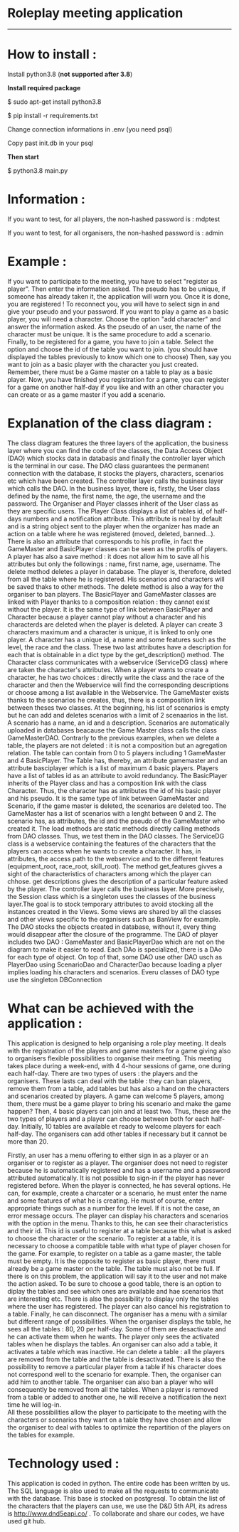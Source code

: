 # Roleplay meeting application
***
# How to install :

Install python3.8 (__not supported after 3.8__)

__Install required package__

$ sudo apt-get install python3.8

$ pip install -r requirements.txt

Change connection informations in .env (you need psql)

Copy past init.db in your psql

__Then start__

$ python3.8 main.py

# Information :

If you want to test, for all players, the non-hashed password is : mdptest

If you want to test, for all organisers, the non-hashed password is : admin



# Example : 
If you want to participate to the meeting, you have to select "register as player". Then enter the information asked. The pseudo has to be unique, if someone has already taken it, the application will warn you. Once it is done, you are registered ! To reconnect you, you will have to select sign in and give your pseudo and your password.
If you want to play a game as a basic player, you will need a character. Choose the option "add character" and answer the information asked. As the pseudo of an user, the name of the character must be unique. It is the same procedure to add a scenario.
Finally, to be registered for a game, you have to join a table. Select the option and choose the id of the table you want to join. (you should have displayed the tables previously to know which one to choose) Then, say you want to join as a basic player with the character you just created. Remember, there must be a Game master on a table to play as a basic player. Now, you have finished you registration for a game, you can register for a game on another half-day if you like and with an other character you can create or as a game master if you add a scenario.


# Explanation of the class diagram : 
The class diagram features the three layers of the application, the business layer where you can find the code of the classes, the Data Access Object (DAO) which stocks data in databasis and finally the controller layer which is the terminal in our case. The DAO class guarantees the permanent connection with the database, it stocks the players, characters, scenarios etc which have been created. 
The controller layer calls the business layer which calls the DAO.  In the business layer, there is, firstly, the User class defined by the name, the first name, the age, the username and the password. The Organiser and Player classes inherit of the User class as they are specific users. 
The Player Class displays a list of tables id, of half-days numbers and a notification attribute. This attribute is neal by default and is a string object sent to the player when the organizer has made an action on a table where he was registered (moved, deleted, banned...).
There is also an attribute that corresponds to his profile, in fact the GameMaster and BasicPlayer classes can be seen as the profils of players. 
A player has also a save method : it does not allow him to save all his attributes but only the followings : name, first name, age, username.
The delete method deletes a player in database. The player is, therefore, deleted from all the table where he is registered. His scenarios and characters will be saved thaks to other methods. The delete method is also a way for the organiser to ban players.
The BasicPlayer and GameMaster classes are linked with Player thanks to a composition relation : they cannot exist without the player. It is the same type of link between BasicPlayer and Character because a player cannot play without a character and his characterds are deleted when the player is deleted.
A player can create 3 characters maximum and a character is unique, it is linked to only one player. A character has a unique id, a name and some features such as the level, the race and the class. These two last attributes have a description for each that is obtainable in a dict type by the get_description() method.
The Character class communicates with a webservice (ServiceDG class) where are taken the character's attributes. When a player wants to create a character, he has two choices : directly write the class and the race of the character and then the Webservice will find the corresponding descriptions or choose among a list available in the Webservice.
The GameMaster exists thanks to the scenarios he creates, thus, there is a composition link between theses two classes. At the beginning, his list of scenarios is empty but he can add and deletes scenarios with a limit of 2 scenaarios in the list. A scenario has a name, an id and a description. Scenarios are automatically uploaded in databases beacause the Game Master class calls the class GameMasterDAO.
Contrarly to the previous examples, when we delete a table, the players are not deleted : it is not a composition but an agregation relation. The table can contain from 0 to 5 players including 1 GameMaster and 4 BasicPlayer. The Table has, thereby, an attribute gamemaster and an attribute basciplayer which is a list of maximum 4 basic players.
Players have a list of tables id as an attribute to avoid redundancy.
The BasicPlayer inherits of the Player class and has a composition link with the class Character. Thus, the character has as attributes the id of his basic player and his pseudo.
It is the same type of link between GameMaster and Scenario, if the game master is deleted, the scenarios are deleted too. The GameMaster has a list of scenarios with a lenght between 0 and 2. The scenario has, as attributes, the id and the pseudo of the GameMaster who created it.
The load methods are static methods directly calling methods from DAO classes. Thus, we test them in the DAO classes.
The ServiceDG class is a webservice containing the features of the characters that the players can access when he wants to create a character. It has, in attributes, the access path to the webservice and to the different features (equipment_root, race_root, skill_root). The method get_features givves a sight of the characteristics of characters among which the player can chhose. get descriptions gives the description of a particular feature asked by the player. 
The controller layer calls the business layer. More precisely, the Session class which is a singleton uses the classes of the business layer.The goal is to stock temporary attributes to avoid stocking all the instances created in the Views.
Some views are shared by all the classes and other views specific to the organisers such as BanView for example.
The DAO stocks the objects created in database, without it, every thing would disappear after the closure of the programme. The DAO of player includes two DAO : GameMaster and BasicPlayerDao which are not on the diagram to make it easier to read. 
Each DAo is specialized, there is a DAo for each type of object. On top of that, some DAO use other DAO usch as PlayerDao using ScenarioDao and CharacterDao because loading a plyer implies loading his characters and scenarios. Everu classes of DAO type use the singleton DBConnection

# What can be achieved with the application :
This application is designed to help organising a role play meeting. It deals with the registration of the players and game masters for a game giving also to organisers flexible possibilities to organise their meeting.
This meeting takes place during a week-end, with 4 4-hour sessions of game, one during each half-day. 
There are two types of users : the players and the organisers. These lasts can deal with the table : they can ban players, remove them from a table, add tables but has also a hand on the characters and scenarios created by players. 
A game can welcome 5 players, among them, there must be a game player to bring his scenario and make the game happen? Then, 4 basic players can join and at least two. Thus, these are the two types of players and a player can choose between both for each half-day.
Initially, 10 tables are available et ready to welcome players for each half-day. The organisers can add other tables if necessary but it cannot be more than 20.

Firstly, an user has a menu offering to either sign in as a player or an organiser or to register as a player. The organiser does not need to register because he is automatically registered and has a username and a password attributed automatically. It is not possible to sign-in if the player has never registered before.
When the player is connected, he has several options. He can, for example, create a charcater or a scenario, he must enter the name and some features of what he is creating. He must of course, enter appropriate things such as a number for the level. If it is not the case, an error message occurs. 
The player can display his characters and scenarios with the option in the menu. Thanks to this, he can see their characteristics and their id.
This id is useful to register at a table because this what is asked to choose the character or the scenario. To register at a table, it is necessary to choose a compatible table with what type of player chosen for the game. For example, to register on a table as a game master, the table must be empty. It is the opposite to register as basic player, there must already be a game master on the table. The table must also not be full. If there is on this problem, the application will say it to the user and not make the action asked. 
To be sure to choose a good table, there is an option to diplay the tables and see which ones are available and hae scenarios that are interesting etc. 
There is also the possibility to display only the tables where the user has registered. The player can also cancel his registration to a table. Finally, he can disconnect.
The organiser has a menu with a similar but different range of possibilities. 
When the organiser displays the table, he sees all the tables : 80, 20 per half-day. Some of them are desactivate and he can activate them when he wants. The player only sees the activated tables when he displays the tables. 
An organiser can also add a table, it activates a table which was inactive. 
He can delete a table : all the players are removed from the table and the table is desactivated. 
There is also the possibility to remove a particular player from a table if his character does not correspond well to the scenario for example. Then, the organiser can add him to another table. 
The organiser can also ban a player who will consequently be removed from all the tables.
When a player is removed from a table or added to another one, he will receive a notification the next time he will log-in.  
All these possibilities allow the player to participate to the meeting with the characters or scenarios they want on a table they have chosen and allow the organiser to deal with tables to optimize the repartition of the players on the tables for example. 


# Technology used : 
This application is coded in python. The entire code has been written by us. The SQL language is also used to make all the requests to communicate with the database. This base is stocked on postgresql.
To obtain the list of the characters that the players can use, we use the D&D 5th API, its adress is http://www.dnd5eapi.co/ .
To collaborate and share our codes, we have used git hub. 
